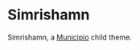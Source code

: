# Simrishamn

Simrishamn, a [Municipio](https://github.com/helsingborg-stad/Municipio) child theme.
